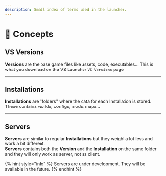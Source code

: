 ```yaml
---
description: Small index of terms used in the launcher.
---
```


# 📖 Concepts

## VS **Versions**

**Versions** are the base game files like assets, code, executables... This is what you download on the VS Launcher `VS Versions` page.

***

## **Installations**

**Installations** are "folders" where the data for each Installation is stored. These contains worlds, configs, mods, maps...

***

## **Servers**

**Servers** are similar to regular **Installations** but they weight a lot less and work a bit different.\
**Servers** contains both the **Version** and the **Installation** on the same folder and they will only work as server, not as client.

{% hint style="info" %}
Servers are under development. They will be available in the future.
{% endhint %}



